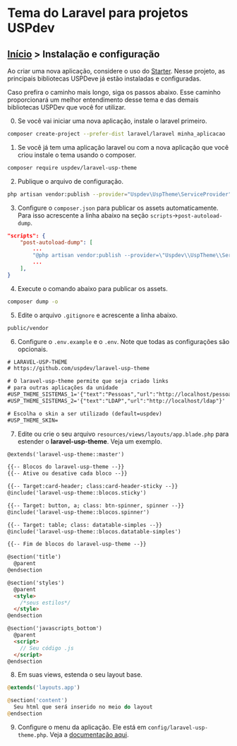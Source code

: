 # Tema do Laravel para projetos USPdev

## [Início](../README.md) > Instalação e configuração

Ao criar uma nova aplicação, considere o uso do [Starter](https://github.com/uspdev/starter). Nesse projeto, as principais bibliotecas USPDeve já estão instaladas e configuradas.

Caso prefira o caminho mais longo, siga os passos abaixo. Esse caminho proporcionará um melhor entendimento desse tema e das demais bibliotecas USPDev que você for utilizar.

0. Se você vai iniciar uma nova aplicação, instale o laravel primeiro.

```bash
composer create-project --prefer-dist laravel/laravel minha_aplicacao
```

1. Se você já tem uma aplicação laravel ou com a nova aplicação
que você criou instale o tema usando o composer.

```bash
composer require uspdev/laravel-usp-theme
```

2. Publique o arquivo de configuração.

```bash
php artisan vendor:publish --provider="Uspdev\UspTheme\ServiceProvider" --tag=config
```

3. Configure o `composer.json` para publicar os assets automaticamente. Para isso acrescente a linha abaixo na seção `scripts`->`post-autoload-dump`.

```json
"scripts": {
    "post-autoload-dump": [
        ...
        "@php artisan vendor:publish --provider=\"Uspdev\\UspTheme\\ServiceProvider\" --tag=assets --force"
        ...
    ],
}
```

4. Execute o comando abaixo para publicar os assets.

```bash
composer dump -o
```

5. Edite o arquivo `.gitignore` e acrescente a linha abaixo.

```txt
public/vendor
```

6. Configure o `.env.example` e o `.env`. Note que todas as configurações são opcionais.

```txt
# LARAVEL-USP-THEME
# https://github.com/uspdev/laravel-usp-theme

# O laravel-usp-theme permite que seja criado links
# para outras aplicações da unidade
#USP_THEME_SISTEMAS_1='{"text":"Pessoas","url":"http://localhost/pessoas"}'
#USP_THEME_SISTEMAS_2='{"text":"LDAP","url":"http://localhost/ldap"}'

# Escolha o skin a ser utilizado (default=uspdev)
#USP_THEME_SKIN=
```

7. Edite ou crie o seu arquivo `resources/views/layouts/app.blade.php` para estender o **laravel-usp-theme**. Veja um exemplo.
   
```html
@extends('laravel-usp-theme::master')

{{-- Blocos do laravel-usp-theme --}}
{{-- Ative ou desative cada bloco --}}

{{-- Target:card-header; class:card-header-sticky --}}
@include('laravel-usp-theme::blocos.sticky')

{{-- Target: button, a; class: btn-spinner, spinner --}}
@include('laravel-usp-theme::blocos.spinner')

{{-- Target: table; class: datatable-simples --}}
@include('laravel-usp-theme::blocos.datatable-simples')

{{-- Fim de blocos do laravel-usp-theme --}}

@section('title')
  @parent 
@endsection

@section('styles')
  @parent
  <style>
    /*seus estilos*/
  </style>
@endsection

@section('javascripts_bottom')
  @parent
  <script>
    // Seu código .js
  </script>
@endsection
```

8. Em suas views, estenda o seu layout base.

```php
@extends('layouts.app')

@section('content')
  Seu html que será inserido no meio do layout
@endsection
```

9. Configure o menu da aplicação. Ele está em `config/laravel-usp-theme.php`. Veja a [documentação aqui](config/opcoes-menu.md).
